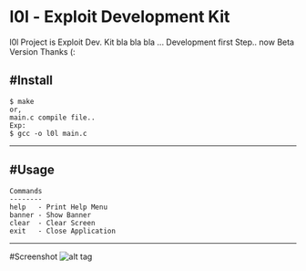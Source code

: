 # l0l - Exploit Development Kit

l0l Project is Exploit Dev. Kit bla bla bla ... Development first Step.. now Beta Version Thanks (:

#Install
-----

    $ make 
    or,
    main.c compile file..
    Exp:
    $ gcc -o l0l main.c
    
-----
#Usage
-----

    Commands
    --------
    help   - Print Help Menu
    banner - Show Banner
    clear  - Clear Screen
    exit   - Close Application
    
-----
#Screenshot
![alt tag](http://i.hizliresim.com/5VJdGj.png)
